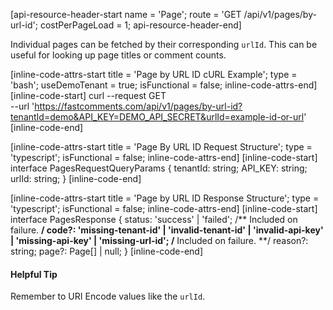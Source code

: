 [api-resource-header-start name = 'Page'; route = 'GET /api/v1/pages/by-url-id'; costPerPageLoad = 1; api-resource-header-end]

Individual pages can be fetched by their corresponding `urlId`. This can be useful for looking up page titles or comment counts. 

[inline-code-attrs-start title = 'Page by URL ID cURL Example'; type = 'bash'; useDemoTenant = true; isFunctional = false; inline-code-attrs-end]
[inline-code-start]
curl --request GET \
  --url 'https://fastcomments.com/api/v1/pages/by-url-id?tenantId=demo&API_KEY=DEMO_API_SECRET&urlId=example-id-or-url'
[inline-code-end]

[inline-code-attrs-start title = 'Page By URL ID Request Structure'; type = 'typescript'; isFunctional = false; inline-code-attrs-end]
[inline-code-start]
interface PagesRequestQueryParams {
    tenantId: string;
    API_KEY: string;
    urlId: string;
}
[inline-code-end]

[inline-code-attrs-start title = 'Page by URL ID Response Structure'; type = 'typescript'; isFunctional = false; inline-code-attrs-end]
[inline-code-start]
interface PagesResponse {
    status: 'success' | 'failed';
    /** Included on failure. **/
    code?: 'missing-tenant-id' | 'invalid-tenant-id' | 'invalid-api-key' | 'missing-api-key' | 'missing-url-id';
    /** Included on failure. **/
    reason?: string;
    page?: Page[] | null;
}
[inline-code-end]

#### Helpful Tip

Remember to URI Encode values like the `urlId`.
